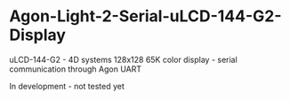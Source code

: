 # Agon-Light-2-Serial-uLCD-144-G2-Display
uLCD-144-G2 - 4D systems 128x128 65K color display - serial communication through Agon UART

In development - not tested yet
